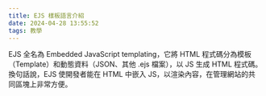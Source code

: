 ```yaml
---
title: EJS 樣板語言介紹
date: 2024-04-28 13:55:52
tags: 教學
---
```


EJS 全名為 Embedded JavaScript templating，它將 HTML 程式碼分為模板（Template）和動態資料（JSON、其他 .ejs 檔案），以 JS 生成 HTML 程式碼。
換句話說，EJS 使開發者能在 HTML 中嵌入 JS，以渲染內容，在管理網站的共同區塊上非常方便。
